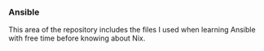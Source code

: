 ### Ansible

This area of the repository includes the files I used when learning Ansible with free time before knowing about Nix.